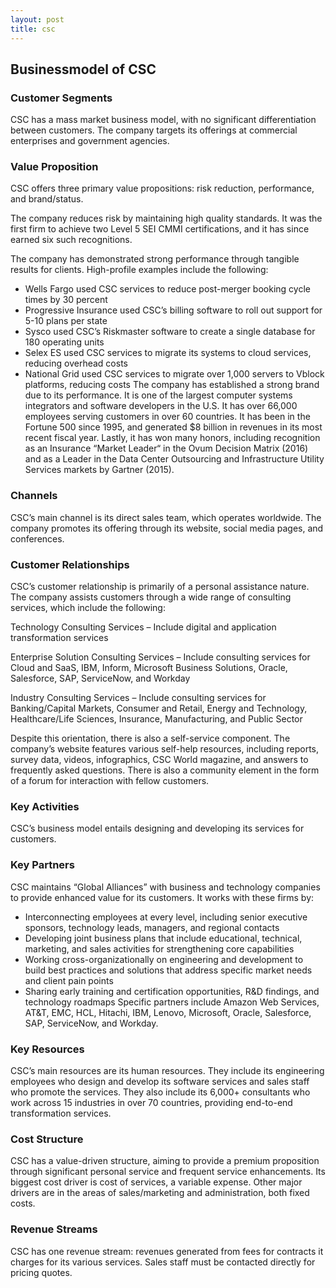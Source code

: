 ```yaml
---
layout: post
title: csc
---
```


Businessmodel of CSC
---------------------

### Customer Segments

CSC has a mass market business model, with no significant differentiation between customers. The company targets its offerings at commercial enterprises and government agencies.

### Value Proposition

CSC offers three primary value propositions: risk reduction, performance, and brand/status.

The company reduces risk by maintaining high quality standards. It was the first firm to achieve two Level 5 SEI CMMI certifications, and it has since earned six such recognitions.

The company has demonstrated strong performance through tangible results for clients. High-profile examples include the following:

 * Wells Fargo used CSC services to reduce post-merger booking cycle times by 30 percent
* Progressive Insurance used CSC’s billing software to roll out support for 5-10 plans per state
* Sysco used CSC’s Riskmaster software to create a single database for 180 operating units
* Selex ES used CSC services to migrate its systems to cloud services, reducing overhead costs
* National Grid used CSC services to migrate over 1,000 servers to Vblock platforms, reducing costs
 The company has established a strong brand due to its performance. It is one of the largest computer systems integrators and software developers in the U.S. It has over 66,000 employees serving customers in over 60 countries. It has been in the Fortune 500 since 1995, and generated $8 billion in revenues in its most recent fiscal year. Lastly, it has won many honors, including recognition as an Insurance “Market Leader“ in the Ovum Decision Matrix (2016) and as a Leader in the Data Center Outsourcing and Infrastructure Utility Services markets by Gartner (2015).

### Channels

CSC’s main channel is its direct sales team, which operates worldwide. The company promotes its offering through its website, social media pages, and conferences.

### Customer Relationships

CSC’s customer relationship is primarily of a personal assistance nature. The company assists customers through a wide range of consulting services, which include the following:

Technology Consulting Services – Include digital and application transformation services

Enterprise Solution Consulting Services – Include consulting services for Cloud and SaaS, IBM, Inform, Microsoft Business Solutions, Oracle, Salesforce, SAP, ServiceNow, and Workday

Industry Consulting Services – Include consulting services for Banking/Capital Markets, Consumer and Retail, Energy and Technology, Healthcare/Life Sciences, Insurance, Manufacturing, and Public Sector

Despite this orientation, there is also a self-service component. The company’s website features various self-help resources, including reports, survey data, videos, infographics, CSC World magazine, and answers to frequently asked questions. There is also a community element in the form of a forum for interaction with fellow customers.

### Key Activities

CSC’s business model entails designing and developing its services for customers.

### Key Partners

CSC maintains “Global Alliances” with business and technology companies to provide enhanced value for its customers. It works with these firms by:

 * Interconnecting employees at every level, including senior executive sponsors, technology leads, managers, and regional contacts
* Developing joint business plans that include educational, technical, marketing, and sales activities for strengthening core capabilities
* Working cross-organizationally on engineering and development to build best practices and solutions that address specific market needs and client pain points
* Sharing early training and certification opportunities, R&D findings, and technology roadmaps
 Specific partners include Amazon Web Services, AT&T, EMC, HCL, Hitachi, IBM, Lenovo, Microsoft, Oracle, Salesforce, SAP, ServiceNow, and Workday.

### Key Resources

CSC’s main resources are its human resources. They include its engineering employees who design and develop its software services and sales staff who promote the services. They also include its 6,000+ consultants who work across 15 industries in over 70 countries, providing end-to-end transformation services.

### Cost Structure

CSC has a value-driven structure, aiming to provide a premium proposition through significant personal service and frequent service enhancements. Its biggest cost driver is cost of services, a variable expense. Other major drivers are in the areas of sales/marketing and administration, both fixed costs.

### Revenue Streams

CSC has one revenue stream: revenues generated from fees for contracts it charges for its various services. Sales staff must be contacted directly for pricing quotes.
